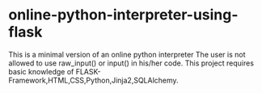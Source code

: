 # online-python-interpreter-using-flask
This is a minimal version of an online python interpreter
The user is not allowed to use raw_input() or input() in his/her code.
This project requires basic knowledge of FLASK-Framework,HTML,CSS,Python,Jinja2,SQLAlchemy.
